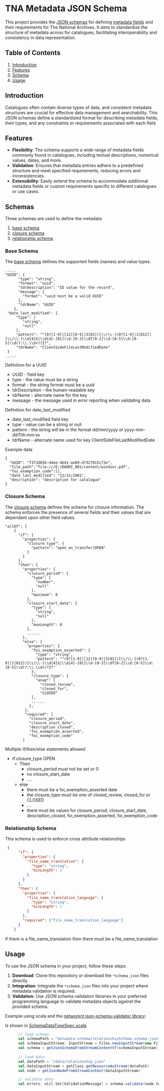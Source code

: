 # TNA Metadata JSON Schema

This project provides the [JSON schemas](https://json-schema.org/) for defining [metadata fields](https://www.nationalarchives.gov.uk/information-management/manage-information/digital-records-transfer/what-are-born-digital-records/) and their requirements for The National Archives. It aims to standardize the structure of metadata across for catalogues, facilitating interoperability and consistency in data representation.

## Table of Contents

1. [Introduction](#introduction)
2. [Features](#features)
3. [Schema](#schemas)
4. [Usage](#usage)

## Introduction

Catalogues often contain diverse types of data, and consistent metadata structures are crucial for effective data management and searchability. This JSON schemas define a standardized format for describing metadata fields, their types, and any constraints or requirements associated with each field.

## Features

- **Flexibility**: The schema supports a wide range of metadata fields commonly found in catalogues, including textual descriptions, numerical values, dates, and more.
- **Validation**: Ensures that metadata entries adhere to a predefined structure and meet specified requirements, reducing errors and inconsistencies.
- **Extensibility**: Easily extend the schema to accommodate additional metadata fields or custom requirements specific to different catalogues or use cases.

## Schemas

Three schemas are used to define the metadata
1. [base schema](#base-schema)
2. [closure schema](#closure-schema)
3. [relationship schema](metadata-schema/relationshipSchema.schema.json)

### Base Schema
The [base schema](metadata-schema/baseSchema.schema.json) defines the supported fields (names) and value types.
```angular2html
.....
"UUID": {
      "type": "string",
      "format": "uuid",
      "tdrDescription": "ID value for the record",
      "message": {
        "format": "uuid must be a valid UUID"
      },
      "tdrName": "UUID"
    },
 "date_last_modified": {
     "type": [
        "string",
        "null"
     ],
     "pattern": "^(0?[1-9]|[12][0-9]|3[01])[\\/\\-](0?[1-9]|1[012])[\\/\\-]\\d{4}$|\\d{4}-[01]\\d-[0-3]\\dT[0-2]\\d:[0-5]\\d:[0-5]\\d(?:\\.\\d+)?Z?",
     "tdrName": "ClientSideFileLastModifiedDate"
 }
.....
```
Definition for a UUID
* UUID - field key 
* type - the value must be a string
* format - the string format must be a uuid
* tdrDescription - the human-readable key 
* tdrName - alternate name for the key
* message - the message used in error reporting when validating data

Definition for date_last_modified
* date_last_modified field key
* type - value can be a string or null
* pattern - the string will be in the format dd/mm/yyyy or yyyy-mm-ddThh:mm:ss
* tdrName - alternate name used for key ClientSideFileLastModifiedDate

Example data
```angular2html
{
  "UUID": "f373d856-d4ee-4b41-ae89-d7327915c73e",
  "file_path":"file:///E:/DADRI_001/content/windsor.pdf",
  "foi_exemption_code":[],
  "date_last_modified": "12/12/2001",
  "description": "description for catalogue"
}
```
### Closure Schema
The [closure schema](metadata-schema/closureSchema.schema.json) defines the schema for closure information. The schema enforces the presence of several fields and their values that are dependant upon other field values.  
```
"allOf": [
    {
      "if": {
        "properties": {
          "closure_type": {
            "pattern": "open_on_transfer|OPEN"
          }
        }
      },
      "then": {
        "properties": {
          "closure_period": {
            "type": [
              "number",
              "null"
            ],
            "maximum": 0
          },
          "closure_start_date": {
            "type": [
              "string",
              "null"
            ],
            "maxLength": 0
          },
          ......
        },
        "else": {
          "properties": {
            "foi_exemption_asserted": {
              "type": "string",
              "pattern": "^(0?[1-9]|[12][0-9]|3[01])[\\/\\-](0?[1-9]|1[012])[\\/\\-]\\d{4}$|\\d{4}-[01]\\d-[0-3]\\dT[0-2]\\d:[0-5]\\d:[0-5]\\d(?:\\.\\d+)?Z?"
            },
            "closure_type": {
              "enum": [
                "closed_review",
                "closed_for",
                "CLOSED"
            ],
            ......
           },
         },
         "required": [
           "closure_period",
           "closure_start_date",
           "description_closed",
           "foi_exemption_asserted",
           "foi_exemption_code"
        ]
```

Multiple if/then/else statements allowed
* if closure_type OPEN
  * Then
    * closure_period must not be set or 0
    * no closure_start_date
    * ....
  * else
    * there must be a foi_exemption_asserted date
    * the closure_type must be one of closed_review, closed_for or CLOSED
    * ...
    * there must be values for closure_period, closure_start_date, description_closed, foi_exemption_asserted, foi_exemption_code 
### Relationship Schema

This schema is used to enforce cross attribute relationships

```json
 {
      "if": {
        "properties": {
          "file_name_translation": {
            "type": "string",
            "minLength": 1
          }
        }
      },
      "then": {
        "properties": {
          "file_name_translation_language": {
            "type": "string",
            "minLength": 1
          }
        },
        "required": ["file_name_translation_language"]
      }
    }
```

If there is a file_name_translation then there must be a file_name_translation 

## Usage

To use the JSON schema in your project, follow these steps:

1. **Download**: Clone this repository or download the `*schema.json` files directly.
2. **Integration**: Integrate the `*schema.json` files into your project where metadata validation is required.
3. **Validation**: Use JSON schema validation libraries in your preferred programming language to validate metadata objects against the provided schema.

Example using scala and the [networknt json-schema-validator library](https://github.com/networknt/json-schema-validator):

Is shown in [SchemaDataTypeSpec.scala](src/test/scala/uk/gov/tna/tdr/metadata/schema/validator/SchemaDataTypeSpec.scala)

```scala
      // load schema
      val schemaPath = "metadata-schema/relationshipSchema.schema.json"
      val schemaInputStream: InputStream = Files.newInputStream(new File(schemaPath).toPath)
      val schema = getJsonSchemaFromStreamContentV7(schemaInputStream)
      
      // load data
      val dataPath = "/data/relationship.json"
      val dataInputStream = getClass.getResourceAsStream(dataPath)
      val node = getJsonNodeFromStreamContent(dataInputStream)

      // validate data
      val errors: util.Set[ValidationMessage] = schema.validate(node.toPrettyString, InputFormat.JSON)
```
